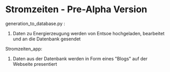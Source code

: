 # Stromzeiten - Pre-Alpha Version

generation_to_database.py :

1. Daten zu Energierzeugung werden von Entsoe hochgeladen, bearbeitet und an die Datenbank gesendet

Stromzeiten_app:

1. Daten aus der Datenbank werden in Form eines "Blogs" auf der Webseite presentiert


    